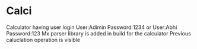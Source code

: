 # Calci
Calculator having  user login 
User:Adimin
Password:1234
or
User:Abhi
Password:123
Mx parser library is added in build for the calculator
Previous caluclation  operation is visible
